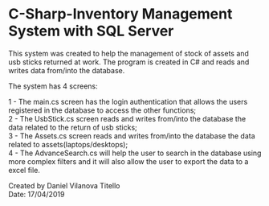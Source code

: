 # C-Sharp-Inventory Management System with SQL Server

This system was created to help the management of stock of assets and usb sticks returned at work. The program is created in C# and reads and writes data from/into the database.

The system has 4 screens:

1 - The main.cs screen has the login authentication that allows the users registered in the database to access the other functions;<br/>
2 - The UsbStick.cs screen reads and writes from/into the database the data related to the return of usb sticks;<br/>
3 - The Assets.cs screen reads and writes from/into the database the data related to assets(laptops/desktops);<br/>
4 - The AdvanceSearch.cs will help the user to search in the database using more complex filters and it will also allow the user to export the data to a excel file.


Created by Daniel Vilanova Titello<br/>
Date: 17/04/2019
